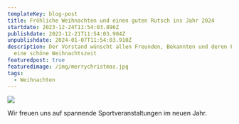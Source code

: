 ```yaml
---
templateKey: blog-post
title: Fröhliche Weihnachten und einen guten Rutsch ins Jahr 2024
startdate: 2023-12-24T11:54:03.896Z
publishdate: 2023-12-21T11:54:03.904Z
unpublishdate: 2024-01-07T11:54:03.910Z
description: Der Vorstand wünscht allen Freunden, Bekannten und deren Familien
  eine schöne Weihnachtszeit
featuredpost: true
featuredimage: /img/merrychristmas.jpg
tags:
  - Weihnachten
---
```



![](/img/weihnachtsmann_tanzt.jpg)

Wir freuen uns auf spannende Sportveranstaltungen im neuen Jahr.